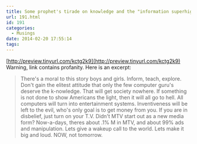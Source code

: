 ```yaml
---
title: Some prophet's tirade on knowledge and the "information superhighway" in 1993.
url: 191.html
id: 191
categories:
  - Musings
date: 2014-02-20 17:55:14
tags:
---
```


[http://preview.tinyurl.com/kctg2k9](http://preview.tinyurl.com/kctg2k9) Warning, link contains profanity. Here is an excerpt:

> There's a moral to this story boys and girls. Inform, teach, explore. Don't gain the elitest attitude that only the few computer guru's deserve the k-nowledge. That will get society nowhere. If something is not done to show Americans the light, then it will all go to hell. All computers will turn into entertainment systems. Inventiveness will be left to the evil, who's only goal is to get money from you. If you are in disbelief, just turn on your T.V. Didn't MTV start out as a new media form? Now-a-days, theres about .1% M in MTV, and about 99% ads and manipulation. Lets give a wakeup call to the world. Lets make it big and loud. NOW, not tomorrow.
